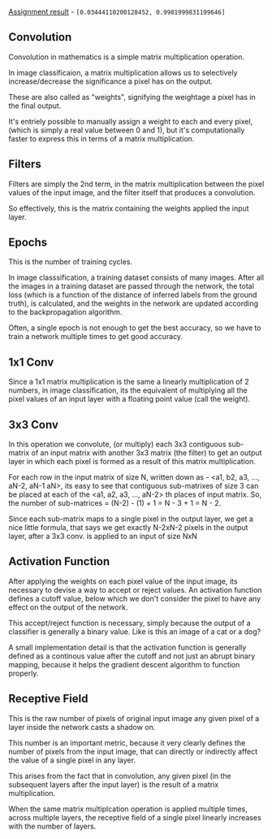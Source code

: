 [Assignment result](Untitled.ipynb) - `[0.03444110200128452, 0.9901999831199646]`

## Convolution 

Convolution in mathematics is a simple matrix multiplication operation.

In image classificaion, a matrix multiplication allows us to selectively increase/decrease the significance a pixel has on the output.

These are also called as "weights", signifying the weightage a pixel has in the final output.

It's entriely possible to manually assign a weight to each and every pixel, (which is simply a real value between 0 and 1), but it's computationally faster to express this in terms of a matrix multiplication.

## Filters

Filters are simply the 2nd term, in the matrix multiplication between the pixel values of the input image, and the filter itself that produces a convolution.

So effectively, this is the matrix containing the weights applied the input layer.

## Epochs

This is the number of training cycles.

In image classsification, a training dataset consists of many images. After all the images in a training dataset are passed through the network, the total loss (which is a function of the distance of inferred labels from the ground truth),  is calculated, and the weights in the network are updated according to the backpropagation algorithm.

Often, a single epoch is not enough to get the best accuracy, so we have to train a network multiple times to get good accuracy.

## 1x1 Conv

Since a 1x1 matrix multiplication is the same a linearly multiplication of 2 numbers, in image classification, its the equivalent of multiplying all the pixel values of an input layer with a floating point value (call the weight).

## 3x3 Conv

In this operation we convolute, (or multiply) each 3x3 contiguous sub-matrix of an input matrix with another 3x3 matrix (the filter) to get an output layer in which each pixel is formed as a result of this matrix multiplication.

For each row in the input matrix of size N, written down as - <a1, b2, a3, ..., aN-2, aN-1 aN>, its easy to see that contiguous sub-matrixes of size 3 can be placed at  each of the <a1, a2, a3, ..., aN-2> th places of input matrix. 
So, the number of sub-matrices = (N-2) - (1) + 1 = N - 3 + 1 = N - 2.

Since each sub-matrix maps to a single pixel in the output layer, we get a nice little formula, that says we get exactly N-2xN-2 pixels in the output layer, after a 3x3 conv. is applied to an input of size NxN

## Activation Function

After applying the weights on each pixel value of the input image, its necessary to devise a way to accept or reject values. An activation function defines a cutoff value, below which we don't consider the pixel to have any effect on the output of the network.

This accept/reject function is necessary, simply because the output of a classifier is generally a binary value. Like is this an image of a cat or a dog?

A small implementation detail is that the activation function is generally defined as a continous value after the cutoff and not just an abrupt binary mapping, because it helps the gradient descent algorithm to function properly.

## Receptive Field

This is the raw number of pixels of original input image any given pixel of a layer inside the network casts a shadow on. 

This number is an important metric, because it very clearly defines the number of pixels from the input image, that can directly or indirectly affect the value of a single pixel in any layer.

This arises from the fact that in convolution, any given pixel (in the subsequent layers after the input layer) is the result of a matrix multiplication. 

When the same matrix multiplcation operation is applied multiple times, across multiple layers, the receptive field of a single pixel linearly increases with the number of layers.

